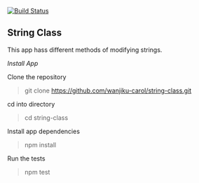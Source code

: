 [![Build Status](https://travis-ci.org/wanjiku-carol/string-class.svg?branch=master)](https://travis-ci.org/wanjiku-carol/string-class)

## String Class

This app hass different methods of modifying strings.

*Install App*

Clone the repository
> git clone https://github.com/wanjiku-carol/string-class.git

cd into directory
> cd string-class

Install app dependencies
> npm install

Run the tests
> npm test
